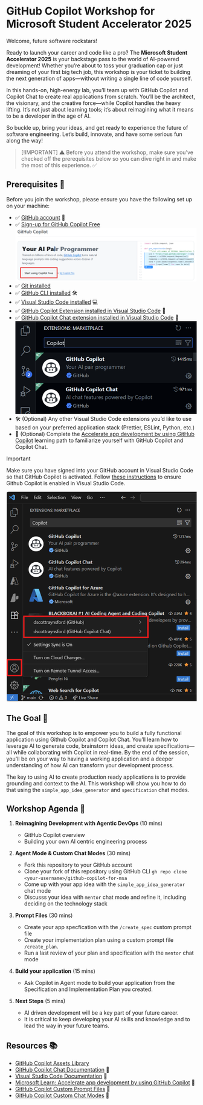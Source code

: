 # GitHub Copilot Workshop for Microsoft Student Accelerator 2025

Welcome, future software rockstars!

Ready to launch your career and code like a pro? The **Microsoft Student Accelerator 2025** is your backstage pass to the world of AI-powered development! Whether you’re about to toss your graduation cap or just dreaming of your first big tech job, this workshop is your ticket to building the next generation of apps—without writing a single line of code yourself.

In this hands-on, high-energy lab, you’ll team up with GitHub Copilot and Copilot Chat to create real applications from scratch. You’ll be the architect, the visionary, and the creative force—while Copilot handles the heavy lifting. It’s not just about learning tools; it’s about reimagining what it means to be a developer in the age of AI.

So buckle up, bring your ideas, and get ready to experience the future of software engineering. Let’s build, innovate, and have some serious fun along the way!

> [!IMPORTANT] ⚠️
> Before you attend the workshop, make sure you’ve checked off the prerequisites below so you can dive right in and make the most of this experience. ✅

## Prerequisites 📝

Before you join the workshop, please ensure you have the following set up on your machine:

- ✅ [GitHub account](https://github.com/) 🐙
- ✅ [Sign-up for GitHub Copilot Free](https://github.com/settings/copilot/features)
    ![GitHub Copilot Free Sign-up](images/github-copilot-free-signup.png)
- ✅ [Git installed](https://git-scm.com/)
- ✅ [GitHub CLI installed](https://cli.github.com/) 🛠️
- ✅ [Visual Studio Code installed](https://code.visualstudio.com/) 💻
- ✅ [GitHub Copilot Extension installed in Visual Studio Code](https://marketplace.visualstudio.com/items?itemName=GitHub.copilot) 🤖
- ✅ [GitHub Copilot Chat extension installed in Visual Studio Code](https://marketplace.visualstudio.com/items?itemName=GitHub.copilot-chat) 💬
    ![GitHub Copilot Chat Extensions](images/vscode-github-copilot-extensions.png)
- 🛠️ (Optional) Any other Visual Studio Code extensions you’d like to use based on your preferred application stack (Prettier, ESLint, Python, etc.)
- 📖 (Optional) Complete the [Accelerate app development by using GitHub Copilot](https://learn.microsoft.com/en-us/training/paths/accelerate-app-development-using-github-copilot/) learning path to familiarize yourself with GitHub Copilot and Copilot Chat.

> [!IMPORTANT]
> Make sure you have signed into your GitHub account in Visual Studio Code so that GitHub Copilot is activated.
> Follow [these instructions](https://code.visualstudio.com/docs/copilot/setup) to ensure Github Copilot is enabled in Visual Studio Code.

![Signin to Github in Visual Studio Code](images/vscode-signin-to-github.png)

## The Goal 🎯

The goal of this workshop is to empower you to build a fully functional application using Github Copilot and Copilot Chat. You’ll learn how to leverage AI to generate code, brainstorm ideas, and create specifications—all while collaborating with Copilot in real-time. By the end of the session, you'll be on your way to having a working application and a deeper understanding of how AI can transform your development process.

The key to using AI to create production ready applications is to provide grounding and context to the AI. This workshop will show you how to do that using the `simple_app_idea_generator` and `specification` chat modes.

## Workshop Agenda 📅

1. **Reimagining Development with Agentic DevOps** (10 mins)
   - GitHub Copilot overview
   - Building your own AI centric engineering process

2. **Agent Mode & Custom Chat Modes** (30 mins)
   - Fork this repository to your GitHub account
   - Clone your fork of this repository using GitHub CLI `gh repo clone <your-username>/github-copilot-for-msa`
   - Come up with your app idea with the `simple_app_idea_generator` chat mode
   - Discusss your idea with `mentor` chat mode and refine it, including deciding on the technology stack

3. **Prompt Files** (30 mins)
   - Create your app specfication with the `/create_spec` custom prompt file
   - Create your implementation plan using a custom prompt file `/create_plan`.
   - Run a last review of your plan and specification with the `mentor` chat mode

4. **Build your application** (15 mins)
   - Ask Copilot in Agent mode to build your application from the Specification and Implementation Plan you created.

5. **Next Steps** (5 mins)
    - AI driven development will be a key part of your future career.
    - It is critical to keep developing your AI skills and knowledge and to lead the way in your future teams.

## Resources 📚

- [GitHub Copilot Assets Library](https://github.com/PlagueHO/github-copilot-assets-library)
- [GitHub Copilot Chat Documentation](https://docs.github.com/en/copilot/chat) 📖
- [Visual Studio Code Documentation](https://code.visualstudio.com/docs) 📖
- [Microsoft Learn: Accelerate app development by using GitHub Copilot](https://learn.microsoft.com/en-us/training/paths/accelerate-app-development-using-github-copilot/) 📖
- [GitHub Copilot Custom Prompt Files](https://code.visualstudio.com/docs/copilot/copilot-customization#_prompt-files-experimental) 📖
- [GitHub Copilot Custom Chat Modes](https://code.visualstudio.com/docs/copilot/chat/chat-modes#_custom-chat-modes) 📖
